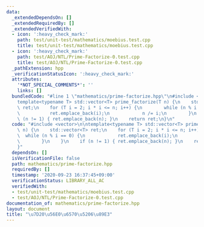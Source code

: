 ```yaml
---
data:
  _extendedDependsOn: []
  _extendedRequiredBy: []
  _extendedVerifiedWith:
  - icon: ':heavy_check_mark:'
    path: test/unit-test/mathematics/moebius.test.cpp
    title: test/unit-test/mathematics/moebius.test.cpp
  - icon: ':heavy_check_mark:'
    path: test/AOJ/NTL/Prime-Factorize-0.test.cpp
    title: test/AOJ/NTL/Prime-Factorize-0.test.cpp
  _pathExtension: hpp
  _verificationStatusIcon: ':heavy_check_mark:'
  attributes:
    '*NOT_SPECIAL_COMMENTS*': ''
    links: []
  bundledCode: "#line 1 \"mathematics/prime-factorize.hpp\"\n#include <vector>\n\n\
    template<typename T> std::vector<T> prime_factorize(T n) {\n    std::vector<T>\
    \ ret;\n    for (T i = 2; i * i <= n; i++) {\n        while (n % i == 0) {\n \
    \           ret.emplace_back(i);\n            n /= i;\n        }\n    }\n    if\
    \ (n != 1) { ret.emplace_back(n); }\n    return ret;\n}\n"
  code: "#include <vector>\n\ntemplate<typename T> std::vector<T> prime_factorize(T\
    \ n) {\n    std::vector<T> ret;\n    for (T i = 2; i * i <= n; i++) {\n      \
    \  while (n % i == 0) {\n            ret.emplace_back(i);\n            n /= i;\n\
    \        }\n    }\n    if (n != 1) { ret.emplace_back(n); }\n    return ret;\n\
    }"
  dependsOn: []
  isVerificationFile: false
  path: mathematics/prime-factorize.hpp
  requiredBy: []
  timestamp: '2020-09-23 16:37:45+09:00'
  verificationStatus: LIBRARY_ALL_AC
  verifiedWith:
  - test/unit-test/mathematics/moebius.test.cpp
  - test/AOJ/NTL/Prime-Factorize-0.test.cpp
documentation_of: mathematics/prime-factorize.hpp
layout: document
title: "\u7D20\u56E0\u6570\u5206\u89E3"
---
```


